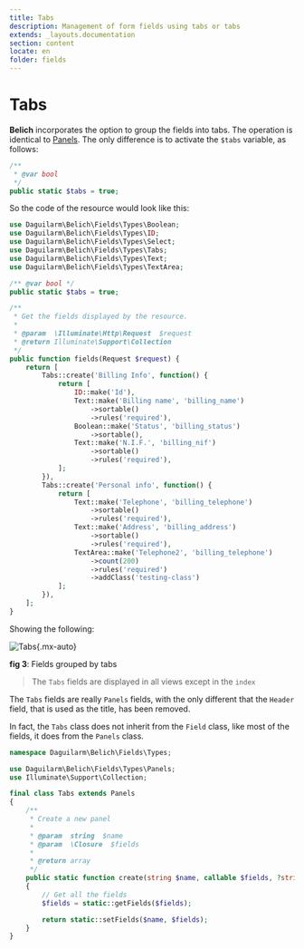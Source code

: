 ```yaml
---
title: Tabs
description: Management of form fields using tabs or tabs
extends: _layouts.documentation
section: content
locate: en
folder: fields
---
```


# Tabs

**Belich** incorporates the option to group the fields into tabs. The operation is identical to [Panels](panels). The only difference is to activate the `$tabs` variable, as follows:

```php
/** 
 * @var bool
 */
public static $tabs = true;
```

So the code of the resource would look like this:

```php
use Daguilarm\Belich\Fields\Types\Boolean;
use Daguilarm\Belich\Fields\Types\ID;
use Daguilarm\Belich\Fields\Types\Select;
use Daguilarm\Belich\Fields\Types\Tabs;
use Daguilarm\Belich\Fields\Types\Text;
use Daguilarm\Belich\Fields\Types\TextArea;

/** @var bool */
public static $tabs = true;

/**
 * Get the fields displayed by the resource.
 *
 * @param  \Illuminate\Http\Request  $request
 * @return Illuminate\Support\Collection
 */
public function fields(Request $request) {
    return [
        Tabs::create('Billing Info', function() {
            return [
                ID::make('Id'),
                Text::make('Billing name', 'billing_name')
                    ->sortable()
                    ->rules('required'),
                Boolean::make('Status', 'billing_status')
                    ->sortable(),
                Text::make('N.I.F.', 'billing_nif')
                    ->sortable()
                    ->rules('required'),
            ];
        }),
        Tabs::create('Personal info', function() {
            return [
                Text::make('Telephone', 'billing_telephone')
                    ->sortable()
                    ->rules('required'),
                Text::make('Address', 'billing_address')
                    ->sortable()
                    ->rules('required'),
                TextArea::make('Telephone2', 'billing_telephone')
                    ->count(200)
                    ->rules('required')
                    ->addClass('testing-class')
            ];
        }),
    ];
}
```

Showing the following:

![Tabs](../../../assets/images/fields/tabs.png){.mx-auto}
<div id="legend"><b>fig 3</b>: Fields grouped by tabs</div>

>The `Tabs` fields are displayed in all views except in the `index`

The `Tabs` fields are really `Panels` fields, with the only different that the `Header` field, that is used as the title, has been removed.

In fact, the `Tabs` class does not inherit from the `Field` class, like most of the fields, it does from the `Panels` class.

```php
namespace Daguilarm\Belich\Fields\Types;

use Daguilarm\Belich\Fields\Types\Panels;
use Illuminate\Support\Collection;

final class Tabs extends Panels
{
    /**
     * Create a new panel
     *
     * @param  string  $name
     * @param  \Closure  $fields
     *
     * @return array
     */
    public static function create(string $name, callable $fields, ?string $background = null, ?string $color = null): array
    {
        // Get all the fields
        $fields = static::getFields($fields);

        return static::setFields($name, $fields);
    }
}
```
